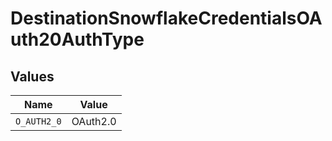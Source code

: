 # DestinationSnowflakeCredentialsOAuth20AuthType


## Values

| Name        | Value       |
| ----------- | ----------- |
| `O_AUTH2_0` | OAuth2.0    |